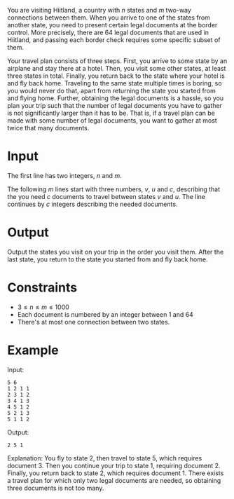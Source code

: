 You are visiting Hiitland, a country with $n$ states and $m$ two-way connections between them. When you arrive to one of the states from another state, you need to present certain legal documents at the border control. More precisely, there are $64$ legal documents that are used in Hiitland, and passing each border check requires some specific subset of them.

Your travel plan consists of three steps. First, you arrive to some state by an airplane and stay there at a hotel. Then, you visit some other states, at least three states in total. Finally, you return back to the state where your hotel is and fly back home. Traveling to the same state multiple times is boring, so you would never do that, apart from returning the state you started from and flying home. Further, obtaining the legal documents is a hassle, so you plan your trip such that the number of legal documents you have to gather is not significantly larger than it has to be. That is, if a travel plan can be made with some number of legal documents, you want to gather at most twice that many documents.

# Input

The first line has two integers, $n$ and $m$.

The following $m$ lines start with three numbers, $v$, $u$ and $c$, describing that the you need $c$ documents to travel between states $v$ and $u$. The line continues by $c$ integers describing the needed documents.

# Output

Output the states you visit on your trip in the order you visit them. After the last state, you return to the state you started from and fly back home.

# Constraints

- $3 \le n \le m \le 1000$
- Each document is numbered by an integer between $1$ and $64$
- There's at most one connection between two states.

# Example

Input:
```
5 6
1 2 1 1
2 3 1 2
3 4 1 3
4 5 1 2
5 2 1 3
5 1 1 2
```

Output:
```
2 5 1
```

Explanation: You fly to state 2, then travel to state 5, which requires document 3. Then you continue your trip to state 1, requiring document 2. Finally, you return back to state 2, which requires document 1. There exists a travel plan for which only two legal documents are needed, so obtaining three documents is not too many.
